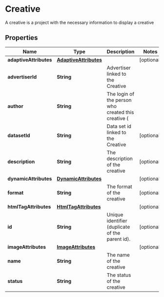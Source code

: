 

# Creative

A creative is a project with the necessary information to display a creative

## Properties

| Name | Type | Description | Notes |
|------------ | ------------- | ------------- | -------------|
|**adaptiveAttributes** | [**AdaptiveAttributes**](AdaptiveAttributes.md) |  |  [optional] |
|**advertiserId** | **String** | Advertiser linked to the Creative |  |
|**author** | **String** | The login of the person who created this creative ( |  |
|**datasetId** | **String** | Data set id linked to the Creative |  [optional] |
|**description** | **String** | The description of the creative |  [optional] |
|**dynamicAttributes** | [**DynamicAttributes**](DynamicAttributes.md) |  |  [optional] |
|**format** | **String** | The format of the creative |  [optional] |
|**htmlTagAttributes** | [**HtmlTagAttributes**](HtmlTagAttributes.md) |  |  [optional] |
|**id** | **String** | Unique identifier (duplicate of the parent id). |  [optional] |
|**imageAttributes** | [**ImageAttributes**](ImageAttributes.md) |  |  [optional] |
|**name** | **String** | The name of the creative |  |
|**status** | **String** | The status of the creative |  |



